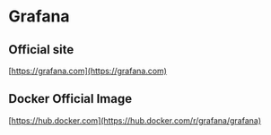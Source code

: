 # Grafana

## Official site
[https://grafana.com](https://grafana.com)

## Docker Official Image
[https://hub.docker.com](https://hub.docker.com/r/grafana/grafana)
